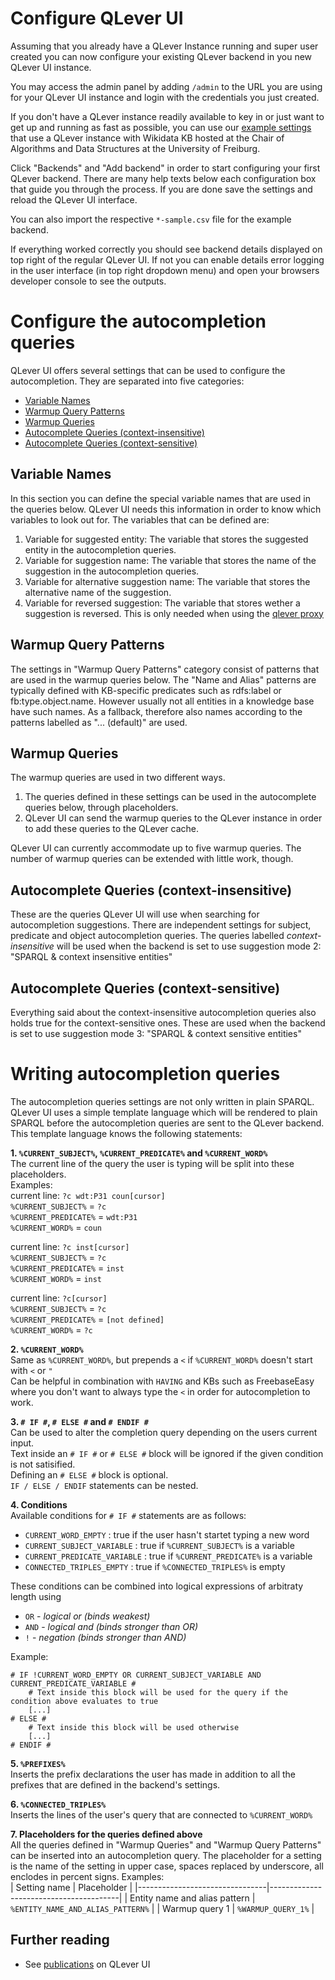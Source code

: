 # Configure QLever UI

Assuming that you already have a QLever Instance running and super user created you can now configure your existing QLever backend in you new QLever UI instance. 

You may access the admin panel by adding `/admin` to the URL you are using for your QLever UI instance and login with the credentials you just created.

If you don't have a QLever instance readily available to key in or just want to get up and running as fast as possible, you can use our [example settings](/resources/) that use a QLever instance with Wikidata KB hosted at the Chair of Algorithms and Data Structures at the University of Freiburg.  

Click "Backends" and "Add backend" in order to start configuring your first QLever backend. There are many help texts below each configuration box that guide you through the process. If you are done save the settings and reload the QLever UI interface.

You can also import the respective `*-sample.csv` file for the example backend.

If everything worked correctly you should see backend details displayed on top right of the regular QLever UI. If not you can enable details error logging in the user interface (in top right dropdown menu) and open your browsers developer console to see the outputs.

# Configure the autocompletion queries
QLever UI offers several settings that can be used to configure the autocompletion. They are separated into five categories:
- [Variable Names](#variable-names)
- [Warmup Query Patterns](#warmup-query-patterns)
- [Warmup Queries](#warmup-queries)
- [Autocomplete Queries (context-insensitive)](#autocomplete-queries-context-insensitive)
- [Autocomplete Queries (context-sensitive)](#autocomplete-queries-context-sensitive)

## Variable Names
In this section you can define the special variable names that are used in the queries below. QLever UI needs this information in order to know which variables to look out for. The variables that can be defined are:
1. Variable for suggested entity: The variable that stores the suggested entity in the autocompletion queries.
2. Variable for suggestion name: The variable that stores the name of the suggestion in the autocompletion queries.
3. Variable for alternative suggestion name: The variable that stores the alternative name of the suggestion.
4. Variable for reversed suggestion: The variable that stores wether a suggestion is reversed. This is only needed when using the [qlever proxy](https://github.com/ad-freiburg/qlever-proxy)

## Warmup Query Patterns
The settings in "Warmup Query Patterns" category consist of patterns that are used in the warmup queries below.
The "Name and Alias" patterns are typically defined with KB-specific predicates such as rdfs:label or fb:type.object.name. However usually not all entities in a knowledge base have such names. As a fallback, therefore also names according to the patterns labelled as "... (default)" are used.

## Warmup Queries
The warmup queries are used in two different ways.
1. The queries defined in these settings can be used in the autocomplete queries below, through placeholders.
2. QLever UI can send the warmup queries to the QLever instance in order to add these queries to the QLever cache.

QLever UI can currently accommodate up to five warmup queries. The number of warmup queries can be extended with little work, though.

## Autocomplete Queries (context-insensitive)
These are the queries QLever UI will use when searching for autocompletion suggestions. There are independent settings for subject, predicate and object autocompletion queries. The queries labelled _context-insensitive_ will be used when the backend is set to use suggestion mode 2: "SPARQL & context insensitive entities"

## Autocomplete Queries (context-sensitive)
Everything said about the context-insensitive autocompletion queries also holds true for the context-sensitive ones. These are used when the backend is set to use suggestion mode 3: "SPARQL & context sensitive entities"
  

# Writing autocompletion queries
The autocompletion queries settings are not only written in plain SPARQL. QLever UI uses a simple template language which will be rendered to plain SPARQL before the autocompletion queries are sent to the QLever backend. This template language knows the following statements:

**1. `%CURRENT_SUBJECT%`, `%CURRENT_PREDICATE%` and `%CURRENT_WORD%`**  
The current line of the query the user is typing will be split into these placeholders.  
Examples:  
current line: `?c wdt:P31 coun[cursor]`  
`%CURRENT_SUBJECT%` = `?c`  
`%CURRENT_PREDICATE%` = `wdt:P31`  
`%CURRENT_WORD%` = `coun`

current line: `?c inst[cursor]`  
`%CURRENT_SUBJECT%` = `?c`  
`%CURRENT_PREDICATE%` = `inst`  
`%CURRENT_WORD%` = `inst`

current line: `?c[cursor]`  
`%CURRENT_SUBJECT%` = `?c`  
`%CURRENT_PREDICATE%` = `[not defined]`  
`%CURRENT_WORD%` = `?c`

**2. `%CURRENT_WORD%`**  
Same as `%CURRENT_WORD%`, but prepends a `<` if `%CURRENT_WORD%` doesn't start with `<` or `"`  
Can be helpful in combination with `HAVING` and KBs such as FreebaseEasy where you don't want to always type the `<` in order for autocompletion to work.

**3. `# IF #`, `# ELSE #` and `# ENDIF #`**  
Can be used to alter the completion query depending on the users current input.  
Text inside an `# IF #` or `# ELSE #` block will be ignored if the given condition is not satisified.  
Defining an  `# ELSE #` block is optional.  
`IF / ELSE / ENDIF` statements can be nested.

**4. Conditions**  
Available conditions for `# IF #` statements are as follows:  
* `CURRENT_WORD_EMPTY` : true if the user hasn't startet typing a new word
* `CURRENT_SUBJECT_VARIABLE` : true if `%CURRENT_SUBJECT%` is a variable
* `CURRENT_PREDICATE_VARIABLE` : true if `%CURRENT_PREDICATE%` is a variable
* `CONNECTED_TRIPLES_EMPTY` : true if `%CONNECTED_TRIPLES%` is empty

These conditions can be combined into logical expressions of arbitraty length using
- `OR` - _logical or (binds weakest)_
- `AND` - _logical and (binds stronger than OR)_
- `!` - _negation (binds stronger than AND)_

Example:
```
# IF !CURRENT_WORD_EMPTY OR CURRENT_SUBJECT_VARIABLE AND CURRENT_PREDICATE_VARIABLE #
    # Text inside this block will be used for the query if the condition above evaluates to true
    [...]
# ELSE #
    # Text inside this block will be used otherwise
    [...]
# ENDIF #
```

**5. `%PREFIXES%`**  
Inserts the prefix declarations the user has made in addition to all the prefixes that are defined in the backend's settings.

**6. `%CONNECTED_TRIPLES%`**  
Inserts the lines of the user's query that are connected to `%CURRENT_WORD%`

**7. Placeholders for the queries defined above**  
All the queries defined in "Warmup Queries" and "Warmup Query Patterns" can be inserted into an autocompletion query. The placeholder for a setting is the name of the setting in upper case, spaces replaced by underscore, all enclodes in percent signs. Examples:  
| Setting name                   | Placeholder                            |
|--------------------------------|----------------------------------------|
| Entity name and alias pattern  | `%ENTITY_NAME_AND_ALIAS_PATTERN%`      |
| Warmup query 1                 | `%WARMUP_QUERY_1%`                     |




## Further reading
* See [publications](../README.md#publications) on QLever UI